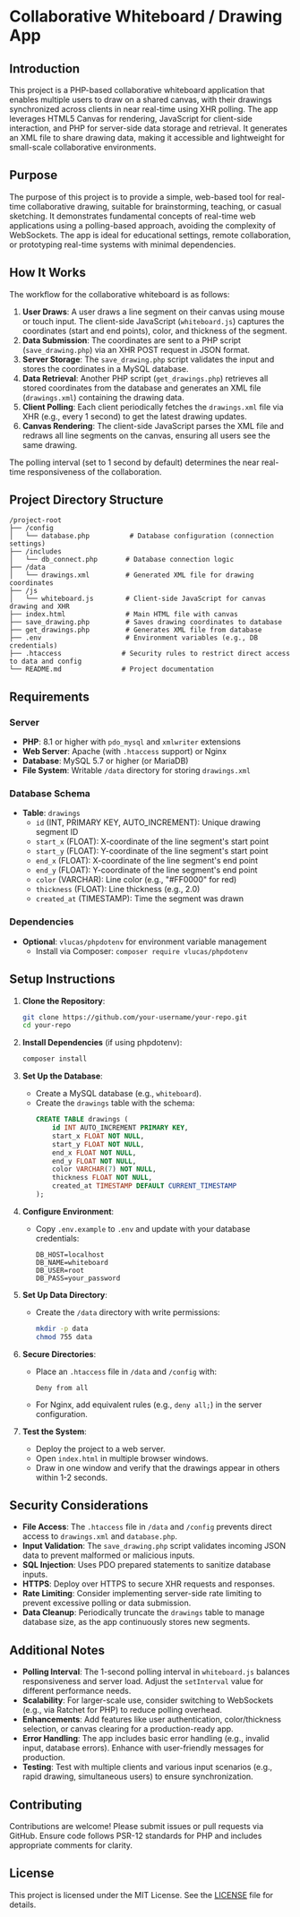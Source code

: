 # Collaborative Whiteboard / Drawing App

## Introduction
This project is a PHP-based collaborative whiteboard application that enables multiple users to draw on a shared canvas, with their drawings synchronized across clients in near real-time using XHR polling. The app leverages HTML5 Canvas for rendering, JavaScript for client-side interaction, and PHP for server-side data storage and retrieval. It generates an XML file to share drawing data, making it accessible and lightweight for small-scale collaborative environments.

## Purpose
The purpose of this project is to provide a simple, web-based tool for real-time collaborative drawing, suitable for brainstorming, teaching, or casual sketching. It demonstrates fundamental concepts of real-time web applications using a polling-based approach, avoiding the complexity of WebSockets. The app is ideal for educational settings, remote collaboration, or prototyping real-time systems with minimal dependencies.

## How It Works
The workflow for the collaborative whiteboard is as follows:
1. **User Draws**: A user draws a line segment on their canvas using mouse or touch input. The client-side JavaScript (`whiteboard.js`) captures the coordinates (start and end points), color, and thickness of the segment.
2. **Data Submission**: The coordinates are sent to a PHP script (`save_drawing.php`) via an XHR POST request in JSON format.
3. **Server Storage**: The `save_drawing.php` script validates the input and stores the coordinates in a MySQL database.
4. **Data Retrieval**: Another PHP script (`get_drawings.php`) retrieves all stored coordinates from the database and generates an XML file (`drawings.xml`) containing the drawing data.
5. **Client Polling**: Each client periodically fetches the `drawings.xml` file via XHR (e.g., every 1 second) to get the latest drawing updates.
6. **Canvas Rendering**: The client-side JavaScript parses the XML file and redraws all line segments on the canvas, ensuring all users see the same drawing.

The polling interval (set to 1 second by default) determines the near real-time responsiveness of the collaboration.

## Project Directory Structure
```
/project-root
├── /config
│   └── database.php          # Database configuration (connection settings)
├── /includes
│   └── db_connect.php       # Database connection logic
├── /data
│   └── drawings.xml         # Generated XML file for drawing coordinates
├── /js
│   └── whiteboard.js        # Client-side JavaScript for canvas drawing and XHR
├── index.html               # Main HTML file with canvas
├── save_drawing.php         # Saves drawing coordinates to database
├── get_drawings.php         # Generates XML file from database
├── .env                     # Environment variables (e.g., DB credentials)
├── .htaccess               # Security rules to restrict direct access to data and config
└── README.md               # Project documentation
```

## Requirements
### Server
- **PHP**: 8.1 or higher with `pdo_mysql` and `xmlwriter` extensions
- **Web Server**: Apache (with `.htaccess` support) or Nginx
- **Database**: MySQL 5.7 or higher (or MariaDB)
- **File System**: Writable `/data` directory for storing `drawings.xml`

### Database Schema
- **Table**: `drawings`
  - `id` (INT, PRIMARY KEY, AUTO_INCREMENT): Unique drawing segment ID
  - `start_x` (FLOAT): X-coordinate of the line segment's start point
  - `start_y` (FLOAT): Y-coordinate of the line segment's start point
  - `end_x` (FLOAT): X-coordinate of the line segment's end point
  - `end_y` (FLOAT): Y-coordinate of the line segment's end point
  - `color` (VARCHAR): Line color (e.g., "#FF0000" for red)
  - `thickness` (FLOAT): Line thickness (e.g., 2.0)
  - `created_at` (TIMESTAMP): Time the segment was drawn

### Dependencies
- **Optional**: `vlucas/phpdotenv` for environment variable management
  - Install via Composer: `composer require vlucas/phpdotenv`

## Setup Instructions
1. **Clone the Repository**:
   ```bash
   git clone https://github.com/your-username/your-repo.git
   cd your-repo
   ```

2. **Install Dependencies** (if using phpdotenv):
   ```bash
   composer install
   ```

3. **Set Up the Database**:
   - Create a MySQL database (e.g., `whiteboard`).
   - Create the `drawings` table with the schema:
     ```sql
     CREATE TABLE drawings (
         id INT AUTO_INCREMENT PRIMARY KEY,
         start_x FLOAT NOT NULL,
         start_y FLOAT NOT NULL,
         end_x FLOAT NOT NULL,
         end_y FLOAT NOT NULL,
         color VARCHAR(7) NOT NULL,
         thickness FLOAT NOT NULL,
         created_at TIMESTAMP DEFAULT CURRENT_TIMESTAMP
     );
     ```

4. **Configure Environment**:
   - Copy `.env.example` to `.env` and update with your database credentials:
     ```
     DB_HOST=localhost
     DB_NAME=whiteboard
     DB_USER=root
     DB_PASS=your_password
     ```

5. **Set Up Data Directory**:
   - Create the `/data` directory with write permissions:
     ```bash
     mkdir -p data
     chmod 755 data
     ```

6. **Secure Directories**:
   - Place an `.htaccess` file in `/data` and `/config` with:
     ```
     Deny from all
     ```
   - For Nginx, add equivalent rules (e.g., `deny all;`) in the server configuration.

7. **Test the System**:
   - Deploy the project to a web server.
   - Open `index.html` in multiple browser windows.
   - Draw in one window and verify that the drawings appear in others within 1-2 seconds.

## Security Considerations
- **File Access**: The `.htaccess` file in `/data` and `/config` prevents direct access to `drawings.xml` and `database.php`.
- **Input Validation**: The `save_drawing.php` script validates incoming JSON data to prevent malformed or malicious inputs.
- **SQL Injection**: Uses PDO prepared statements to sanitize database inputs.
- **HTTPS**: Deploy over HTTPS to secure XHR requests and responses.
- **Rate Limiting**: Consider implementing server-side rate limiting to prevent excessive polling or data submission.
- **Data Cleanup**: Periodically truncate the `drawings` table to manage database size, as the app continuously stores new segments.

## Additional Notes
- **Polling Interval**: The 1-second polling interval in `whiteboard.js` balances responsiveness and server load. Adjust the `setInterval` value for different performance needs.
- **Scalability**: For larger-scale use, consider switching to WebSockets (e.g., via Ratchet for PHP) to reduce polling overhead.
- **Enhancements**: Add features like user authentication, color/thickness selection, or canvas clearing for a production-ready app.
- **Error Handling**: The app includes basic error handling (e.g., invalid input, database errors). Enhance with user-friendly messages for production.
- **Testing**: Test with multiple clients and various input scenarios (e.g., rapid drawing, simultaneous users) to ensure synchronization.

## Contributing
Contributions are welcome! Please submit issues or pull requests via GitHub. Ensure code follows PSR-12 standards for PHP and includes appropriate comments for clarity.

## License
This project is licensed under the MIT License. See the [LICENSE](LICENSE) file for details.<!-- Add initial project documentation in README.md -->
<!-- Update README with setup instructions -->
<!-- Document export feature in README.md -->
<!-- Finalize README with usage examples -->
<!-- Add initial project documentation in README.md -->
<!-- Update README with setup instructions -->
<!-- Document export feature in README.md -->
